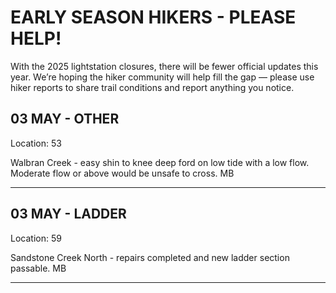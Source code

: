 # EARLY SEASON HIKERS - PLEASE HELP!

With the 2025 lightstation closures, there will be fewer official updates this year. We’re hoping the hiker community will help fill the gap — please use hiker reports to share trail conditions and report anything you notice.

## 03 MAY - OTHER
Location: 53

Walbran Creek - easy shin to knee deep ford on low tide with a low flow. Moderate flow or above would be unsafe to cross. MB

---

## 03 MAY - LADDER
Location: 59

Sandstone Creek North - repairs completed and new ladder section passable. MB 

---

